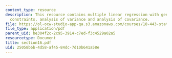 ```yaml
---
content_type: resource
description: This resource contains multiple linear regression with general linear
  constraints, analysis of variance and analysis of covariance.
file: https://ol-ocw-studio-app-qa.s3.amazonaws.com/courses/18-443-statistics-for-applications-fall-2006/25058b6b4d58af4584dc7d10b641a58e_section16.pdf
file_type: application/pdf
parent_uid: be304f2c-2c95-3914-c7ed-f3c4529a02a5
resourcetype: Document
title: section16.pdf
uid: 25058b6b-4d58-af45-84dc-7d10b641a58e
---
```

